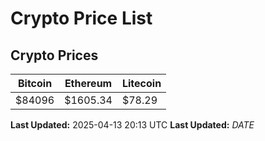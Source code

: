 # Crypto Price List

## Crypto Prices
| Bitcoin | Ethereum | Litecoin |
| ------- | -------- | -------- |
| $84096 | $1605.34 | $78.29 |
**Last Updated:** 2025-04-13 20:13 UTC
**Last Updated:** $DATE$
